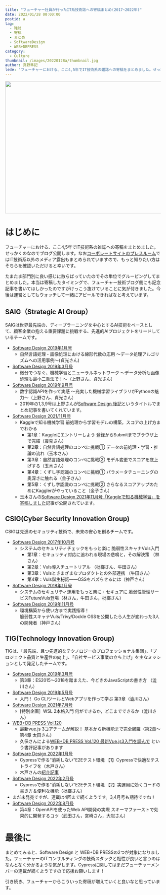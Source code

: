 ```yaml
---
title: "フューチャー社員が行ったIT系技術誌への寄稿まとめ(2017~2022年)"
date: 2022/01/28 00:00:00
postid: a
tag:
  - 雑誌
  - 寄稿
  - まとめ
  - SoftwareDesign
  - WEB+DBPRESS
category:
  - Culture
thumbnail: /images/20220128a/thumbnail.jpg
author: 真野隼記
lede: "フューチャーにおける、ここ4,5年でIT技術系の雑誌への寄稿をまとめました。せっかくのなのでブログ公開します。たまたま部門別に良い感じに散らばっていたのでその単位でグルーピングしてまとめました。"
---
```


<img src="/images/20220128a/kindle-ga51f96f25_640.jpg" alt="" width="640" height="426">

# はじめに

フューチャーにおける、ここ4,5年でIT技術系の雑誌への寄稿をまとめました。せっかくのなのでブログ公開します。なお[コーポレートサイトのプレスルーム](https://www.future.co.jp/press_room/media/)ではIT技術系以外のメディア露出もまとめられていますので、もっと知りたい方はそちらを確認いただけると幸いです。

たまたま部門別に良い感じに散らばっていたのでその単位でグルーピングしてまとめました。本当は寄稿したタイミングで、フューチャー技術ブログ側にも記念記事を書いてほしかったのですがけっこう抜けていることに気が付きました。今後は運営としてもウォッチして一緒にアピールできればなと考えています。



## SAIG（Strategic AI Group）

SAIGは世界最先端の、ディープラーニングを中心とするAI技術をベースとして、顧客企業の抱える重要課題に挑戦する、先進的AIプロジェクトをリードしているチームです。

* [Software Design 2019年1月号](https://gihyo.jp/magazine/SD/archive/2019/201901)
    * 自然言語処理・画像処理における線形代数の応用 ～データ処理アルゴリズムへの活用事例～(貞光さん)
* [Software Design 2019年3月号](https://gihyo.jp/magazine/SD/archive/2019/201903)
    * 微分でつなぐ、機械学習とニューラルネットワーク ～データ分析も画像処理も最小二乗法で！～（上野さん、貞光さん）
* [Software Design 2019年9月号](https://gihyo.jp/magazine/SD/archive/2019/201909)
    * 数字認識APIを作って実感 ～充実した機械学習ライブラリがPythonの魅力～（上野さん、貞光さん）
    * 2019年の1,3,9号は上野さんが[Software Design 後記](/articles/20191016/)というタイトルでまとめ記事を書いてくれています。
* [Software Design 2021/11月号](https://gihyo.jp/magazine/SD/archive/2021/202111)
    * Kaggleで知る機械学習 前処理から学習モデルの構築，スコアの上げ方までわかる
        * 第1章：Kaggleにエントリーしよう 登録からSubmitまでブラウザ上で完結（農見さん）
        * 第2章：自然言語処理のコンペに挑戦① データの前処理・学習・推論の流れ（玉木さん）
        * 第3章：自然言語処理のコンペに挑戦② モデル変更でスコアを底上げする（玉木さん）
        * 第4章：くずし字認識のコンペに挑戦① パラメータチューニングの奥深さに触れる（金子さん）
        * 第5章：くずし字認識のコンペに挑戦② さらなるスコアアップのためにKagglerがやっていること（金子さん）
    * 玉木さんの[Software Design 2021年11月号「Kaggleで知る機械学習」を寄稿しました](/articles/20211026b/)記事が公開されています。



## CSIG(Cyber Security Innovation Group)

CSIGは先進のセキュリティ技術で、未来の安心を創るチームです。

* [Software Design 2017年10月号](https://gihyo.jp/magazine/SD/archive/2017/201710)
    * システムのセキュリティチェックをもっと楽に 脆弱性スキャナVuls入門
        * 第1章：セキュリティ対応に追われる現場の悲鳴と，その解決策 （林さん）
        * 第2章：Vuls導入チュートリアル （枇榔さん、牛田さん）
        * 第3章：Vulsとさまざまなプロダクトとの外部連携 （牛田さん）
        * 第4章：Vuls誕生秘話――OSSをバズらせるには（神戸さん）
* [Software Design 2018年1月号](https://gihyo.jp/magazine/SD/archive/2018/201801)
    * システムのセキュリティ運用をもっと楽に・セキュアに 脆弱性管理サービスFutureVuls登場（林さん，牛田さん，枇榔さん）
* [Software Design 2019年11月号](https://gihyo.jp/magazine/SD/archive/2019/201911)
    * 環境構築から使い方まで実践指導！<br>脆弱性スキャナVuls/Trivy/Dockle OSSを公開したら人生が変わった3人の開発者（神戸さん）


## TIG(Technology Innovation Group)

TIGは、「最先端、且つ先進的なテクノロジーのプロフェッショナル集団」、「プロジェクト品質と生産性の向上」、「自社サービス事業の立ち上げ」を主なミッションとして発足したチームです。

* [Software Design 2019年3月号](https://gihyo.jp/magazine/SD/archive/2019/201903)
    * 第3章：ES2015～2018を踏まえた、今どきのJavaScriptの書き方 （澁川さん）
* [Software Design 2019年5月号](https://gihyo.jp/magazine/SD/archive/2019/201905)
    * 入門！ Go CLIツールとWebアプリを作って学ぶ 第3章（澁川さん）
* [Software Design 2021年7月号](https://gihyo.jp/magazine/SD/archive/2021/202107)
    * [特別企画］WSL 2本格入門 何ができるか，どこまでできるか（澁川さん）
* [WEB+DB PRESS Vol.120](https://gihyo.jp/magazine/wdpress/archive/2021/vol120)
    * 最新vue.js 3コアチームが解説！ 基本から新機能まで完全網羅（第2章～第4章 太田さん）
    * 久保さんによる[WEB+DB PRESS Vol.120 最新Vue.js3入門を読んで](/articles/20210203/) という書評記事があります
* [Software Design 2022年1月号](https://gihyo.jp/magazine/SD/archive/2022/202201)
    * Cypressで作る“消耗しない”E2Eテスト環境 【1】Cypressで快適なテストライフを（木戸さん）
    * 木戸さんの[紹介記事](/articles/20211218a/)
* [Software Design 2022年2月号](https://gihyo.jp/magazine/SD/archive/2022/202202)
    * Cypressで作る“消耗しない”E2Eテスト環境 【2】実運用に効くコードの書き方＆便利な機能（枇榔さん）
* まだ未発売ですが、連載は4回まで続くようです。3,4月号も期待ですね！
* [Software Design 2022年8月号](https://gihyo.jp/magazine/SD/archive/2022/202208)
    * 第4章：OpenAPIを使ったWeb API開発の実際 スキーマファーストで効果的に開発するコツ（武田さん，宮崎さん，大岩さん）


# 最後に

まとめてみると、Software Design と WEB+DB PRESSの2つが対象になりました。フューチャーのITコンサルティングの技術スタックと相性が良いと言うのはなんとなく分かるような気がします。Cypressに関してはまだフューチャーメンバーの連載が続くようですので応援お願いします！

引き続き、フューチャーからこういった寄稿が増えていくと良いなと思っています。

